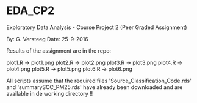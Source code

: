 # EDA_CP2
Exploratory Data Analysis - Course Project 2 (Peer Graded Assignment)

By: G. Versteeg
Date: 25-9-2016

Results of the assignment are in the repo:

plot1.R   ->   plot1.png
plot2.R   ->   plot2.png
plot3.R   ->   plot3.png
plot4.R   ->   plot4.png
plot5.R   ->   plot5.png
plot6.R   ->   plot6.png

All scripts assume that the required files 'Source_Classification_Code.rds'
and 'summarySCC_PM25.rds' have already been downloaded and 
are available in de working directory !!